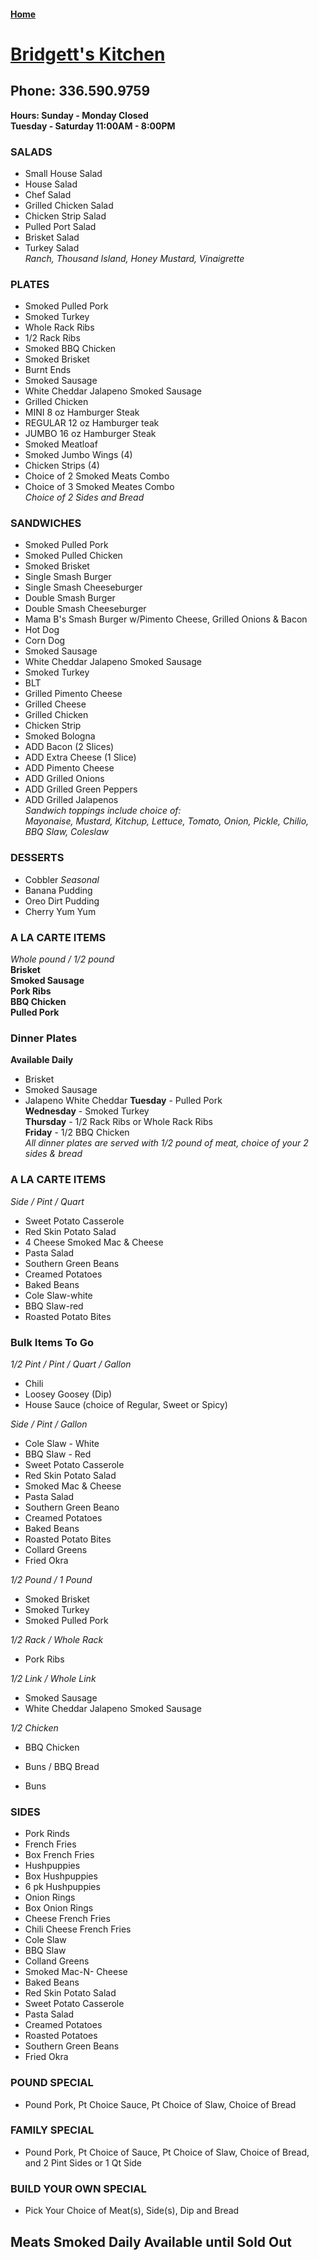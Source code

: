 #### [Home](https://chuckbyrum2.github.io/)


# [Bridgett's Kitchen](https://facebook.com/p/Bridgetts-kitchen-100082859605998/)
## Phone: 336.590.9759
**Hours: Sunday - Monday Closed** <br>
        **Tuesday - Saturday 11:00AM - 8:00PM**

### SALADS
- Small House Salad
- House Salad
- Chef Salad
- Grilled Chicken Salad
- Chicken Strip Salad
- Pulled Port Salad
- Brisket Salad
- Turkey Salad <br>
_Ranch, Thousand Island, Honey Mustard, Vinaigrette_

### PLATES
- Smoked Pulled Pork
- Smoked Turkey
- Whole Rack Ribs
- 1/2 Rack Ribs
- Smoked BBQ Chicken
- Smoked Brisket
- Burnt Ends
- Smoked Sausage
- White Cheddar Jalapeno Smoked Sausage
- Grilled Chicken
- MINI 8 oz Hamburger Steak
- REGULAR 12 oz Hamburger teak
- JUMBO 16 oz Hamburger Steak
- Smoked Meatloaf
- Smoked Jumbo Wings (4)
- Chicken Strips (4)
- Choice of 2 Smoked Meats Combo
- Choice of 3 Smoked Meates Combo <br>
_Choice of 2 Sides and Bread_

### SANDWICHES
- Smoked Pulled Pork
- Smoked Pulled Chicken
- Smoked Brisket
- Single Smash Burger
- Single Smash Cheeseburger
- Double Smash Burger
- Double Smash Cheeseburger
- Mama B's Smash Burger w/Pimento Cheese, Grilled Onions & Bacon
- Hot Dog
- Corn Dog
- Smoked Sausage
- White Cheddar Jalapeno Smoked Sausage
- Smoked Turkey
- BLT
- Grilled Pimento Cheese
- Grilled Cheese
- Grilled Chicken
- Chicken Strip
- Smoked Bologna
- ADD Bacon (2 Slices)
- ADD Extra Cheese (1 Slice)
- ADD Pimento Cheese
- ADD Grilled Onions
- ADD Grilled Green Peppers
- ADD Grilled Jalapenos <br>
_Sandwich toppings include choice of: <br>
Mayonaise, Mustard, Kitchup, Lettuce, Tomato, Onion, Pickle, Chilio, BBQ Slaw, Coleslaw_

### DESSERTS
- Cobbler _Seasonal_
- Banana Pudding
- Oreo Dirt Pudding
- Cherry Yum Yum

### A LA CARTE ITEMS
_Whole pound / 1/2 pound_ <br>
**Brisket** <br>
**Smoked Sausage** <br>
**Pork Ribs** <br>
**BBQ Chicken** <br>
**Pulled Pork** <br>

### Dinner Plates 
**Available Daily** <br>
- Brisket
- Smoked Sausage
- Jalapeno White Cheddar
**Tuesday** - Pulled Pork <br>
**Wednesday** - Smoked Turkey <br>
**Thursday** - 1/2 Rack Ribs or Whole Rack Ribs <br>
**Friday** - 1/2 BBQ Chicken <br>
_All dinner plates are served with 1/2 pound of meat, choice of your 2 sides & bread_

### A LA CARTE ITEMS
_Side / Pint / Quart_ <br>
- Sweet Potato Casserole
- Red Skin Potato Salad
- 4 Cheese Smoked Mac & Cheese
- Pasta Salad
- Southern Green Beans
- Creamed Potatoes
- Baked Beans
- Cole Slaw-white
- BBQ Slaw-red
- Roasted Potato Bites

### Bulk Items To Go
_1/2 Pint / Pint / Quart / Gallon_ <br>
- Chili
- Loosey Goosey (Dip)
- House Sauce (choice of Regular, Sweet or Spicy)

_Side / Pint / Gallon_ <br>
- Cole Slaw - White
- BBQ Slaw - Red
- Sweet Potato Casserole
- Red Skin Potato Salad
- Smoked Mac & Cheese
- Pasta Salad
- Southern Green Beano
- Creamed Potatoes
- Baked Beans
- Roasted Potato Bites
- Collard Greens
- Fried Okra

_1/2 Pound / 1 Pound_ <br>
- Smoked Brisket
- Smoked Turkey
- Smoked Pulled Pork

_1/2 Rack / Whole Rack_ <br>
- Pork Ribs

_1/2 Link / Whole Link_ <br>
- Smoked Sausage
- White Cheddar Jalapeno Smoked Sausage

_1/2 Chicken_ <br>
- BBQ Chicken

- Buns / BBQ Bread
- Buns

### SIDES
- Pork Rinds
- French Fries
- Box French Fries
- Hushpuppies
- Box Hushpuppies
- 6 pk Hushpuppies
- Onion Rings
- Box Onion Rings
- Cheese French Fries
- Chili Cheese French Fries
- Cole Slaw
- BBQ Slaw
- Colland Greens
- Smoked Mac-N- Cheese
- Baked Beans
- Red Skin Potato Salad
- Sweet Potato Casserole
- Pasta Salad
- Creamed Potatoes
- Roasted Potatoes
- Southern Green Beans
- Fried Okra

### POUND SPECIAL
- Pound Pork, Pt Choice Sauce, Pt Choice of Slaw, Choice of Bread

### FAMILY SPECIAL
- Pound Pork, Pt Choice of Sauce, Pt Choice of Slaw, Choice of Bread, and 2 Pint Sides or 1 Qt Side

### BUILD YOUR OWN SPECIAL
- Pick Your Choice of Meat(s), Side(s), Dip and Bread

## Meats Smoked Daily  Available until Sold Out



